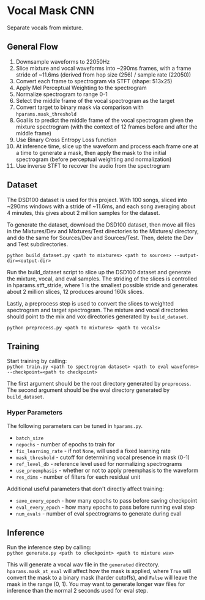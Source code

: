 # Vocal Mask CNN

Separate vocals from mixture. 

## General Flow
1. Downsample waveforms to 22050Hz
2. Slice mixture and vocal waveforms into ~290ms frames, with a frame stride of ~11.6ms (derived from hop size (256) / sample rate (22050))
3. Convert each frame to spectrogram via STFT (shape: 513x25)
4. Apply Mel Perceptual Weighting to the spectrogram
5. Normalize spectrogram to range 0-1
5. Select the middle frame of the vocal spectrogram as the target
6. Convert target to binary mask via comparison with `hparams.mask_threshold`
7. Goal is to predict the middle frame of the vocal spectrogram given the mixture spectrogram (with the context of 12 frames before and after the middle frame)
8. Use Binary Cross Entropy Loss function
9. At inference time, slice up the waveform and process each frame one at a time to generate a mask, then apply the mask to the initial spectrogram (before perceptual weighting and normalization)
10. Use inverse STFT to recover the audio from the spectrogram

## Dataset
The DSD100 dataset is used for this project. With 100 songs, sliced into ~290ms windows with a stride of ~11.6ms, and each song averaging about 4 minutes, this gives about 2 million samples for the dataset.

To generate the dataset, download the DSD100 dataset, then move all files in the Mixtures/Dev and Mixtures/Test directories to the Mixtures/ directory, and do the same for Sources/Dev and Sources/Test. Then, delete the Dev and Test subdirectories. 

```python build_dataset.py <path to mixtures> <path to sources> --output-dir=<output-dir>```

Run the build_dataset script to slice up the DSD100 dataset and generate the mixture, vocal, and eval samples. The striding of the slices is controlled in hparams.stft_stride, where 1 is the smallest possible stride and generates about 2 million slices, 12 produces around 160k slices.

Lastly, a preprocess step is used to convert the slices to weighted spectrogram and target spectrogram. The mixture and vocal directories should point to the mix and vox directories generated by `build_dataset`.

```python preprocess.py <path to mixtures> <path to vocals>```

## Training  
Start training by calling:  
```python train.py <path to spectrogram dataset> <path to eval waveforms> --checkpoint=<path to checkpoint>```

The first argument should be the root directory generated by `preprocess`. The second argument should be the eval directory generated by `build_dataset`. 

### Hyper Parameters  
The following parameters can be tuned in `hparams.py`.
- `batch_size`
- `nepochs` - number of epochs to train for
- `fix_learning_rate` - if not `None`, will used a fixed learning rate
- `mask_threshold` - cutoff for determining vocal presence in mask (0-1)
- `ref_level_db` - reference level used for normalizing spectrograms
- `use_preemphasis` - whether or not to apply preemphasis to the waveform
- `res_dims` - number of filters for each residual unit

Additional useful parameters that don't directly affect training:
- `save_every_epoch` - how many epochs to pass before saving checkpoint
- `eval_every_epoch` - how many epochs to pass before running eval step
- `num_evals` - number of eval spectrograms to generate during eval

## Inference  
Run the inference step by calling:  
```python generate.py <path to checkpoint> <path to mixture wav>```

This will generate a vocal wav file in the `generated` directory. `hparams.mask_at_eval` will affect how the mask is applied, where `True` will convert the mask to a binary mask (harder cutoffs), and `False` will leave the mask in the range (0, 1). You may want to generate longer wav files for inference than the normal 2 seconds used for eval step.
